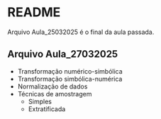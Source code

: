 # README

Arquivo Aula_25032025 é o final da aula passada.

## Arquivo Aula_27032025

- Transformação numérico-simbólica
- Transformação simbólica-numérica
- Normalização de dados
- Técnicas de amostragem
  - Simples
  - Extratificada
